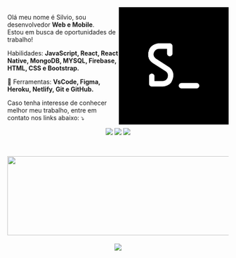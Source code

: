 <img src="assets/logo.png" min-width="250px" max-width="250px" width="250px" align="right" alt="Logo Silvio">

<p align="left"> 
  Olá meu nome é Silvio, sou desenvolvedor <strong>Web e Mobile</strong>.<br>
  Estou em busca de oportunidades de trabalho!
</p>

<p align="left">
  </> Habilidades: <strong>JavaScript, React, React Native, MongoDB, MYSQL, Firebase, HTML, CSS e Bootstrap.</strong>
</p>

<p align="left">
  💼 Ferramentas: <strong>VsCode, Figma, Heroku, Netlify, Git e GitHub.</strong>
</p>

<p align="left">
  Caso tenha interesse de conhecer melhor meu trabalho, entre em contato nos links abaixo: ⤵️
</p>

<p align="center">
  <a href="https://www.linkedin.com/in/silviodiasjr/" alt="Linkedin">
  <img src="https://img.shields.io/badge/-Linkedin-0e76a8?style=flat-square&logo=Linkedin&logoColor=white&link=https://www.linkedin.com/in/silviodiasjr/" /></a>

  <a href="https://api.whatsapp.com/send?phone=5514997140290" alt="WhatsApp">
  <img src="https://img.shields.io/badge/-WhatsApp-25d366?style=flat-square&labelColor=25d366&logo=whatsapp&logoColor=white&link=https://api.whatsapp.com/send?phone=5514997140290"/></a>

  <a href="https://www.facebook.com/silvio.dias.5" alt="Facebook">
  <img src="https://img.shields.io/badge/-Facebook-3b5998?style=flat-square&labelColor=3b5998&logo=facebook&logoColor=white&link=https://www.facebook.com/silvio.dias.5"/></a>

</p>  

<br/>

<p align="center">
   <a href="https://github.com/silviodiasjr?tab=repositories">
    <img
      align="center"
      width="800px"
      height="180px"
      src="https://github-readme-stats.vercel.app/api/top-langs/?username=silviodiasjr&langs_count=8&layout=compact&theme=dracula"
    />
  </a>
<br/><br/>
  <a href="https://github.com/silviodiasjr?tab=repositories">
    <img
      align="center"
      height="180px"
      src="https://github-readme-stats.vercel.app/api?username=silviodiasjr&count_private=true&show_icons=true&custom_title=Github%20Status&hide=issues&theme=dracula"
    />
  </a>

</p>

